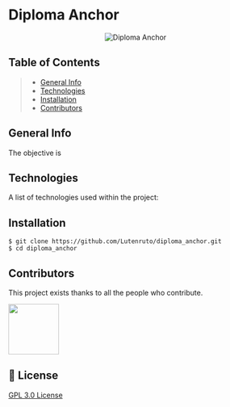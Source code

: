 # Diploma Anchor

<p align="center">
    <img src="https://i.ibb.co/5sckRQp/Diploma-Anchor.png" alt="Diploma Anchor" />
</p>

[comment]: <> ([![GPLv3 License][license-src]][license-href])

## Table of Contents
[comment]: <> (***)

> * [General Info](#general-info)
> * [Technologies](#technologies)
> * [Installation](#installation)
> * [Contributors](#contributors)

[comment]: <> (> * [Collaboration]&#40;#collaboration&#41;)

[comment]: <> (> * [FAQs]&#40;#faqs&#41;)


## General Info
[comment]: <> (***)

The objective is 

## Technologies
[comment]: <> (***)

A list of technologies used within the project:

[comment]: <> (* [NodeJs]&#40;https://nodejs.org/en/download/&#41;: Version 14.16.0)


## Installation
[comment]: <> (***)
```
$ git clone https://github.com/Lutenruto/diploma_anchor.git
$ cd diploma_anchor
```

[comment]: <> (## Collaboration)

[comment]: <> (***)

[comment]: <> (Give instructions on how to collaborate with your project.)

[comment]: <> (> Maybe you want to write a quote in this part.)

[comment]: <> (> It should go over several rows?)

[comment]: <> (> This is how you do it.)

[comment]: <> (## FAQs)

[comment]: <> (***)

[comment]: <> (A list of frequently asked questions)

## Contributors

This project exists thanks to all the people who contribute.

<a href="https://github.com/Lutenruto/diploma_anchor/graphs/contributors">
    <img src="https://zupimages.net/up/21/15/yc46.png" alt="" width="100" />
</a>

## 📑 License
[comment]: <> (***)

[GPL 3.0 License](https://www.gnu.org/licenses/gpl-3.0.html)

<!-- Badges -->
[license-src]: https://img.shields.io/badge/License-GPL%20v3-yellow.svg
[license-href]: https://www.gnu.org/licenses/gpl-3.0.html

